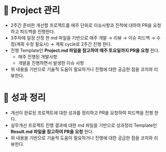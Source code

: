 
# 🚀 Project 관리
- 2주간 준비한 개선할 프로젝트를 매주 단위로 이슈사항과 진척에 대하여 PR을 요청하고 피드백을 진행한다.
- 3주차에 일정 산정 한 md 파일을 기반으로 매주 개발 &rarr; 리뷰 &rarr; 이슈 피드백 &rarr; 수정(계획 수정 필요시) &rarr; 계획 cycle로 2주간 진행 한다.
- 진행 Template인 **Project.md 파일을 참고하여 매주 토요일까지 PR을 요청** 한다.
    - 매주 진행된 개발사항
    - 개발을 진행하면서 발생한 이슈 사항
- 위 내용을 기반으로 기술적 도움이 필요하거나 진행에 대한 궁금한 점을 코치와 리뷰한다.

# 🚀 성과 정리
- 개선이 완료된 프로젝트에 대한 성과를 정리하고 PR을 요청하여 피드백을 진행 한다.
- 실무개선 프로젝트 진행 결과에 대한 md 파일을 기반으로 성과정리 Template인 **Result.md 파일을 참고하여 PR을 요청** 한다.
- 위 내용을 기반으로 기술적 도움이 필요하거나 진행에 대한 궁금한 점을 코치와 리뷰한다.

